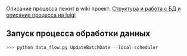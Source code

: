 Описание процесса лежит в wiki проект: <a href="https://github.com/ods-ai-ml4sg/proj_news_viz/wiki/%D0%A1%D1%82%D1%80%D1%83%D0%BA%D1%82%D1%83%D1%80%D0%B0-%D0%B8-%D1%80%D0%B0%D0%B1%D0%BE%D1%82%D0%B0-%D1%81-%D0%91%D0%94-%D0%B8-%D0%BE%D0%BF%D0%B8%D1%81%D0%B0%D0%BD%D0%B8%D0%B5-%D0%BF%D1%80%D0%BE%D1%86%D0%B5%D1%81%D1%81%D0%B0-%D0%BD%D0%B0-luigi">Структура и работа с БД и описание процесса на luigi</a>

## Запуск процесса обработки данных
```python
>>> python data_flow.py UpdateBatchDate --local-scheduler
```
